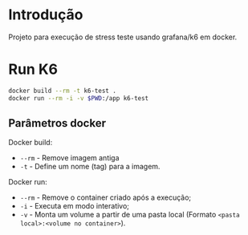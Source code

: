 
# Introdução

Projeto para execução de stress teste usando grafana/k6 em docker.

# Run K6

```bash
docker build --rm -t k6-test .
docker run --rm -i -v $PWD:/app k6-test
```

## Parâmetros docker

Docker build:

- `--rm` - Remove imagem antiga
- `-t`   - Define um nome (tag) para a imagem.

Docker run:

- `--rm` - Remove o container criado após a execução;
- `-i`   - Executa em modo interativo;
- `-v`   - Monta um volume a partir de uma pasta local (Formato `<pasta local>:<volume no container>`).
